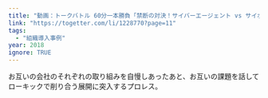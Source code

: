 ```yaml
---
title: "動画：トークバトル 60分一本勝負「禁断の対決！サイバーエージェント vs サイボウズ」"
link: "https://togetter.com/li/1228770?page=11"
tags:
  - "組織導入事例"
year: 2018
ignore: TRUE
---
```


お互いの会社のそれぞれの取り組みを自慢しあったあと、お互いの課題を話してローキックで削り合う展開に突入するプロレス。
